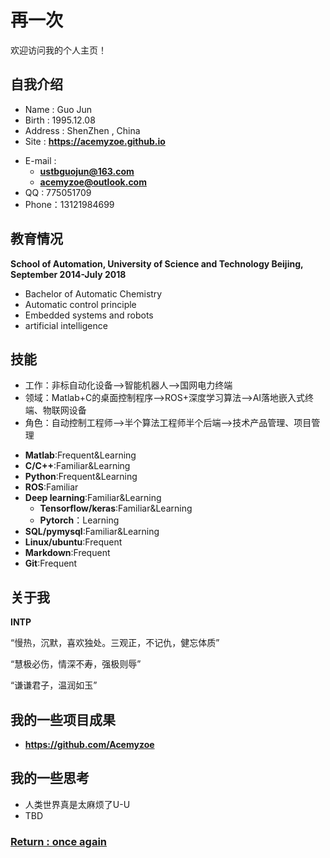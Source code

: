 # 再一次

欢迎访问我的个人主页！

<!-- slide -->

## 自我介绍

- Name : Guo Jun
- Birth : 1995.12.08
- Address :  ShenZhen , China
- Site : **<https://acemyzoe.github.io>**

<!-- slide vertical=true -->

- E-mail : 
  - **[ustbguojun@163.com](mailto:ustbguojun@163.com)**
  - **[acemyzoe@outlook.com](mailto:acemyzoe@outlook.com)**
- QQ : 775051709
- Phone：13121984699

<!-- slide -->

## 教育情况

<!-- slide vertical=true -->

**School of Automation, University of Science and Technology Beijing, September 2014-July 2018**

- Bachelor of Automatic Chemistry
- Automatic control principle
- Embedded systems and robots
- artificial intelligence

<!-- slide -->

## 技能

<!-- slide vertical=true -->

- 工作：非标自动化设备——>智能机器人——>国网电力终端
- 领域：Matlab+C的桌面控制程序——>ROS+深度学习算法——>AI落地嵌入式终端、物联网设备
- 角色：自动控制工程师——>半个算法工程师半个后端——>技术产品管理、项目管理

<!-- slide vertical=true -->

- **Matlab**:Frequent&Learning
- **C/C++**:Familiar&Learning
- **Python**:Frequent&Learning
- **ROS**:Familiar
- **Deep learning**:Familiar&Learning
  - **Tensorflow/keras**:Familiar&Learning
  - **Pytorch**：Learning
- **SQL/pymysql**:Familiar&Learning
- **Linux/ubuntu**:Frequent
- **Markdown**:Frequent
- **Git**:Frequent

<!-- slide -->

## 关于我

**INTP**

“慢热，沉默，喜欢独处。三观正，不记仇，健忘体质”

“慧极必伤，情深不寿，强极则辱”

“谦谦君子，温润如玉”

<!-- slide -->

## 我的一些项目成果

- **<https://github.com/Acemyzoe>**

## 我的一些思考

- 人类世界真是太麻烦了U-U
- TBD

<!-- slide vertical=true -->

### [Return : once again](https://acemyzoe.github.io)
